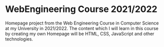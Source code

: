 # WebEngineering Course 2021/2022

Homepage project from the Web Engineering Course in Computer Science at my University in 2021/2022.
The content which I will learn in this course by creating my own Homepage will be HTML, CSS, JavaScript and other technologies.
